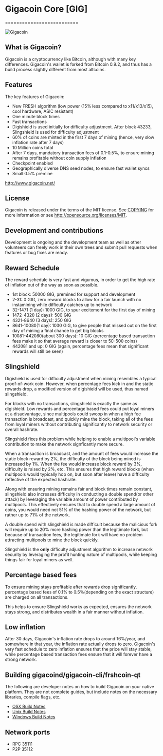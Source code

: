# Gigacoin Core [GIG]
==========================

![Gigacoin](http://www.gigacoin.net/wp-content/uploads/2014/06/gigacoinLogo-300x300.png)

## What is Gigacoin?
Gigacoin is a cryptocurrency like Bitcoin, although with many key differences. Gigacoin's wallet is forked from Bitcoin 0.9.2, and thus has a build process slightly different from most altcoins.

## Features

The key features of Gigacoin:

* New FRESH algorithm (low power (15% less compared to x11/x13/x15), cool hardware, ASIC resistant)
* One minute block times
* Fast transactions
* Digishield is used initially for difficulty adjustment. After block 43233, Slingshield is used for difficulty adjustment
* 60% of coins are minted in the first 7 days of mining (hence, very slow inflation rate after 7 days)
* 10 Million coins total
* After 7 days, mandatory transaction fees of 0.1-0.5%, to ensure mining remains profitable without coin supply inflation
* Checkpoint enabled
* Geographically diverse DNS seed nodes, to ensure fast wallet syncs
* Small 0.5% premine


http://www.gigacoin.net/

## License
Gigacoin is released under the terms of the MIT license. See [COPYING](COPYING)
for more information or see http://opensource.org/licenses/MIT.

## Development and contributions
Development is ongoing and the development team as well as other volunteers can freely work in their own trees and submit pull requests when features or bug fixes are ready.


## Reward Schedule

The reward schedule is very fast and vigurous, in order to get the high rate of inflation out of the way as soon as possible.

* 1st block:  50000 GIG, premined for support and development
* 2-31: 0 GIG, zero reward blocks to allow for a fair launch with no instamining while difficulty catches up to network
* 32-1471 (1 day): 1000 GIG, to spur excitement for the first day of mining
* 1472-4320 (2 days): 500 GIG
* 4321-8640 (3 days): 250 GIG
* 8641-10080(1 day): 1000 GIG, to give people that missed out on the first day of mining a final chance to get big blocks
* 10081-442080(about 300 days): 10 GIG (percentage based transaction fees make it so that average reward is closer to 50-500 coins)
* 442081 and up: 0 GIG (again, percentage fees mean that significant rewards will still be seen)

## Slingshield

Digishield is used for difficulty adjustment when mining resembles a typical proof-of-work coin. However, when percentage fees kick in and the static rewards drop, a modified version of digishield will be used, thus named slingshield. 

For blocks with no transactions, slingshield is exactly the same as digishield. Low rewards and percentage based fees could put loyal miners at a disadvantage, since multipools could swoop in when a high fee transaction is broadcast, and quickly mine the block, taking all of the fees from loyal miners without contributing significantly to network security or overall hashrate. 

Slingshield fixes this problem while helping to enable a multipool's variable contribution to make the network signficantly more secure. 

When a transaction is broadcast, and the amount of fees would increase the static block reward by 2%, the difficulty of the block being mined is increased by 1%. When the fee would increase block reward by 3%, difficulty is raised by 2%, etc. This ensures that high reward blocks (when multipools would typically hop on, but soon after leave) have a difficulty reflective of the expected hashrate. 

Along with ensuring mining remains fair and block times remain constant, slingshield also increases difficulty in conducting a double spend(or other attack) by leveraging the variable amount of power contributed by multipools. This effectively ensures that to double spend a large amount of coins, you would need not 51% of the hashing power of the network, but rather up to 71% of the network.  

A double spend with slingshield is made difficult because the malicious fork will require up to 20% more hashing power than the legitimate fork, but because of transaction fees, the legitimate fork will have no problem attracting multipools to mine the block quickly. 

Slingshield is the **only** difficulty adjustment algorithm to increase network security by leveraging the profit hunting nature of multipools, while keeping things fair for loyal miners as well. 

## Percentage based fees

To ensure mining stays profitable after rewards drop significantly, percentage based fees of 0.1% to 0.5%(depending on the exact structure) are charged on all transactions. 

This helps to ensure Slingshield works as expected, ensures the network stays strong, and distributes wealth in a fair manner without inflation.

## Low inflation

After 30 days, Gigacoin's inflation rate drops to around 16%/year, and somewhere in that year, the inflation rate actually drops to zero. Gigacoin's very fast schedule to zero inflation ensures that the price will stay stable, while percentage based transaction fees ensure that it will forever have a strong network.  


##  Building gigacoind/gigacoin-cli/frshcoin-qt

  The following are developer notes on how to build Gigacoin on your native platform. They are not complete guides, but include notes on the necessary libraries, compile flags, etc.

  - [OSX Build Notes](doc/build-osx.md)
  - [Unix Build Notes](doc/build-unix.md)
  - [Windows Build Notes](doc/build-msw.md)

## Network ports

* RPC 35111
* P2P 35112

